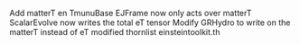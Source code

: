 Add matterT en TmunuBase
EJFrame  now only acts over matterT
ScalarEvolve now writes the total eT tensor
Modify GRHydro to write on the matterT instead of eT
modified thornlist einsteintoolkit.th 
